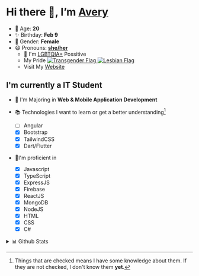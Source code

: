 # Hi there 👋, I’m [Avery][website]

- 🌸 Age: **20**
- ✨ Birthday: **Feb 9**
- 🎨 Gender: **Female**
- 😄 Pronouns: **[she/her][pronounspage]**
  - 🌈 I'm [LGBTQIA+][lgbt-foundation] Possitive
  - <div class="Flags">
      <span>My Pride</span>
      <a href="https://en.pronouns.page/dictionary/terminology#transgender">
        <img src="https://pronouns.page/flags/Transgender.png" alt="Transgender Flag" height="15px"/>
      </a>
      <a href="https://en.pronouns.page/dictionary/terminology#lesbian">
      <img src="https://pronouns.page/flags/Lesbian.png" alt="Lesbian Flag" height="15px"/>
      </a>
    </div>
  - Visit My [Website][website]

## I'm currently a IT Student

- 📌 I'm Majoring in **Web & Mobile Application Development**
- 📚 Technologies I want to learn or get a better understanding[^1]

  - [ ] Angular
  - [x] Bootstrap
  - [x] TailwindCSS
  - [x] Dart/Flutter

- 🎉I'm proficient in

  - [x] Javascript
  - [x] TypeScript
  - [x] ExpressJS
  - [x] Firebase
  - [x] ReactJS
  - [x] MongoDB
  - [x] NodeJS
  - [x] HTML
  - [x] CSS
  - [x] C#

<details>
  <summary>
    📊 Github Stats
  </summary>

<!--START_SECTION:waka-->
![Code Time](http://img.shields.io/badge/Code%20Time-645%20hrs%2036%20mins-blue)

![Profile Views](http://img.shields.io/badge/Profile%20Views-0-blue)

**🐱 My GitHub Data** 

> 📦 130.8 kB Used in GitHub's Storage 
 > 
> 🏆 101 Contributions in the Year 2023
 > 
> 💼 Opted to Hire
 > 
> 📜 23 Public Repositories 
 > 
> 🔑 31 Private Repositories 
 > 
**I'm a Night 🦉** 

```text
🌞 Morning                146 commits         ███░░░░░░░░░░░░░░░░░░░░░░   10.83 % 
🌆 Daytime                496 commits         █████████░░░░░░░░░░░░░░░░   36.80 % 
🌃 Evening                521 commits         ██████████░░░░░░░░░░░░░░░   38.65 % 
🌙 Night                  185 commits         ███░░░░░░░░░░░░░░░░░░░░░░   13.72 % 
```
📅 **I'm Most Productive on Tuesday** 

```text
Monday                   261 commits         █████░░░░░░░░░░░░░░░░░░░░   19.36 % 
Tuesday                  268 commits         █████░░░░░░░░░░░░░░░░░░░░   19.88 % 
Wednesday                219 commits         ████░░░░░░░░░░░░░░░░░░░░░   16.25 % 
Thursday                 215 commits         ████░░░░░░░░░░░░░░░░░░░░░   15.95 % 
Friday                   189 commits         ████░░░░░░░░░░░░░░░░░░░░░   14.02 % 
Saturday                 103 commits         ██░░░░░░░░░░░░░░░░░░░░░░░   07.64 % 
Sunday                   93 commits          ██░░░░░░░░░░░░░░░░░░░░░░░   06.90 % 
```


📊 **This Week I Spent My Time On** 

```text
🕑︎ Time Zone: America/Halifax

💬 Programming Languages: 
Other                    6 hrs               █████████████████████████   100.00 % 

🔥 Editors: 
Google Calendar          6 hrs               █████████████████████████   100.00 % 

🐱‍💻 Projects: 
Unknown Project          6 hrs               █████████████████████████   100.00 % 

💻 Operating System: 
Unknown OS               6 hrs               █████████████████████████   100.00 % 
```

**I Mostly Code in JavaScript** 

```text
JavaScript               23 repos            ███████░░░░░░░░░░░░░░░░░░   26.14 % 
Kotlin                   13 repos            ████░░░░░░░░░░░░░░░░░░░░░   14.77 % 
Java                     13 repos            ████░░░░░░░░░░░░░░░░░░░░░   14.77 % 
HTML                     8 repos             ██░░░░░░░░░░░░░░░░░░░░░░░   09.09 % 
Swift                    1 repo              ░░░░░░░░░░░░░░░░░░░░░░░░░   01.14 % 
```



**Timeline**

![Lines of Code chart](https://raw.githubusercontent.com/Avery-Rose/Avery-Rose/main/assets/bar_graph.png)


 Last Updated on 05/08/2023 18:35:06 UTC
<!--END_SECTION:waka-->

</details>

[^1]:
    Things that are checked means I have some knowledge about them.
    If they are not checked, I don't know them **yet**.

[//]: <> (Links)

[wakatime-profile]: https://wakatime.com/@Averyyyyyyyy
[pronouns-definitions]: https://en.pronouns.page/she/her
[pronounspage]: https://pronouns.page/@cattgirlava
[lgbt-foundation]: https://lgbt.foundation/
[website]: https://avarose.dev/
[alexandres-badge-repo]: https://github.com/alexandresanlim/Badges4-README.md-Profile
